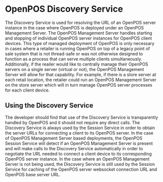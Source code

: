 # OpenPOS Discovery Service
The Discovery Service is used for resolving the URL of an OpenPOS server instance in the case where OpenPOS is deployed under an OpenPOS Management Server.  The OpenPOS Management Server handles starting and stopping of individual OpenPOS server instances for OpenPOS client devices.  This type of managed deployment of OpenPOS is only necessary in cases where a retailer is running OpenPOS on top of a legacy point of sale system that is not thread-safe or was not otherwise designed to function as a process that can serve multiple clients simultaneously.  Additionally, if the reailer would like to centrally manage their OpenPOS servers on a single server (virtual or not), the OpenPOS Management Server will allow for that capability. For example, if there is a store server at each retail location, the retailer could run an OpenPOS Management Server on the store server which will in turn manage OpenPOS server processes for each client device.

## Using the Discovery Service
The developer should find that use of the Discovery Service is transparently handled by OpenPOS and it should not require any direct calls. The Discovery Service is always used by the Session Service in order to obtain the server URLs for connecting a client to its OpenPOS server. In the case of OpenPOS Management Server based deployments, the OpenPOS Session Service will detect if an OpenPOS Management Server is present and will make calls to the Discovery Service automatically in order to negotiate the URL needed to connect a client device to its corresponding OpenPOS server instance.  In the case where an OpenPOS Management Server is not being used, the Discovery Service is still used by the Session Service for caching of the OpenPOS server websocket connection URL and OpenPOS base server URL.